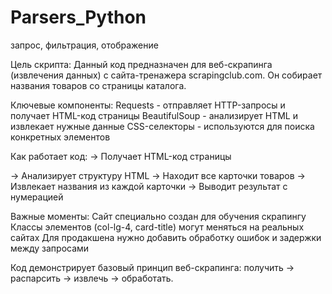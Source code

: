 # Parsers_Python
запрос, фильтрация, отображение

Цель скрипта: Данный код предназначен для веб-скрапинга (извлечения данных) с сайта-тренажера scrapingclub.com. Он собирает названия товаров со страницы каталога.

Ключевые компоненты: Requests - отправляет HTTP-запросы и получает HTML-код страницы
BeautifulSoup - анализирует HTML и извлекает нужные данные
CSS-селекторы - используются для поиска конкретных элементов

Как работает код: → Получает HTML-код страницы

→ Анализирует структуру HTML
→ Находит все карточки товаров
→ Извлекает названия из каждой карточки
→ Выводит результат с нумерацией

Важные моменты: Сайт специально создан для обучения скрапингу
Классы элементов (col-lg-4, card-title) могут меняться на реальных сайтах
Для продакшена нужно добавить обработку ошибок и задержки между запросами

Код демонстрирует базовый принцип веб-скрапинга: получить → распарсить → извлечь → обработать.
